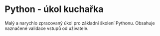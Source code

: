 # Python - úkol kuchařka
Malý a narychlo zpracovaný úkol pro základní školení Pythonu. Obsahuje naznačené validace vstupů od uživatele.
